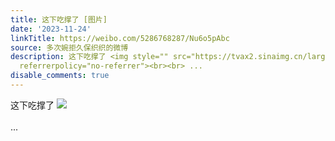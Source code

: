```yaml
---
title: 这下吃撑了 [图片]
date: '2023-11-24'
linkTitle: https://weibo.com/5286768287/Nu6o5pAbc
source: 多次婉拒久保织织的微博
description: 这下吃撑了 <img style="" src="https://tvax2.sinaimg.cn/large/005LMJWfgy1hk6m0hot4sj30u00u0n6n.jpg"
  referrerpolicy="no-referrer"><br><br> ...
disable_comments: true
---
```

这下吃撑了 <img style="" src="https://tvax2.sinaimg.cn/large/005LMJWfgy1hk6m0hot4sj30u00u0n6n.jpg" referrerpolicy="no-referrer"><br><br> ...